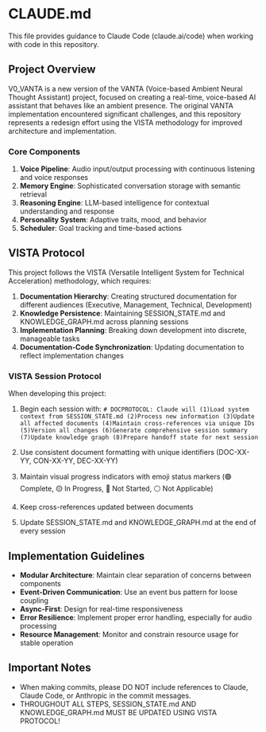 # CLAUDE.md

This file provides guidance to Claude Code (claude.ai/code) when working with code in this repository.

## Project Overview

V0_VANTA is a new version of the VANTA (Voice-based Ambient Neural Thought Assistant) project, focused on creating a real-time, voice-based AI assistant that behaves like an ambient presence. The original VANTA implementation encountered significant challenges, and this repository represents a redesign effort using the VISTA methodology for improved architecture and implementation.

### Core Components

1. **Voice Pipeline**: Audio input/output processing with continuous listening and voice responses
2. **Memory Engine**: Sophisticated conversation storage with semantic retrieval  
3. **Reasoning Engine**: LLM-based intelligence for contextual understanding and response
4. **Personality System**: Adaptive traits, mood, and behavior
5. **Scheduler**: Goal tracking and time-based actions

## VISTA Protocol

This project follows the VISTA (Versatile Intelligent System for Technical Acceleration) methodology, which requires:

1. **Documentation Hierarchy**: Creating structured documentation for different audiences (Executive, Management, Technical, Development)
2. **Knowledge Persistence**: Maintaining SESSION_STATE.md and KNOWLEDGE_GRAPH.md across planning sessions
3. **Implementation Planning**: Breaking down development into discrete, manageable tasks
4. **Documentation-Code Synchronization**: Updating documentation to reflect implementation changes

### VISTA Session Protocol

When developing this project:

1. Begin each session with: `# DOCPROTOCOL: Claude will (1)Load system context from SESSION_STATE.md (2)Process new information (3)Update all affected documents (4)Maintain cross-references via unique IDs (5)Version all changes (6)Generate comprehensive session summary (7)Update knowledge graph (8)Prepare handoff state for next session`

2. Use consistent document formatting with unique identifiers (DOC-XX-YY, CON-XX-YY, DEC-XX-YY)

3. Maintain visual progress indicators with emoji status markers (🟢 Complete, 🟡 In Progress, 🔴 Not Started, ⚪ Not Applicable)

4. Keep cross-references updated between documents 

5. Update SESSION_STATE.md and KNOWLEDGE_GRAPH.md at the end of every session

## Implementation Guidelines

- **Modular Architecture**: Maintain clear separation of concerns between components
- **Event-Driven Communication**: Use an event bus pattern for loose coupling
- **Async-First**: Design for real-time responsiveness
- **Error Resilience**: Implement proper error handling, especially for audio processing
- **Resource Management**: Monitor and constrain resource usage for stable operation

## Important Notes
- When making commits, please DO NOT include references to Claude, Claude Code, or Anthropic in the commit messages.
- THROUGHOUT ALL STEPS, SESSION_STATE.md AND KNOWLEDGE_GRAPH.md MUST BE UPDATED USING VISTA PROTOCOL!